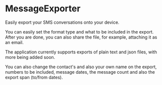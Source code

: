 # MessageExporter

Easily export your SMS conversations onto your device.

You can easily set the format type and what to be included in the export. After you are done, you can also share the file, for example, attaching it as an email.

The application currently supports exports of plain text and json files, with more being added soon.

You can also change the contact's and also your own name on the export, numbers to be included, message dates, the message count and also the export span (to/from dates).
